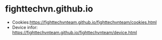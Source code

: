 # fighttechvn.github.io
- Cookies:https://fighttechvnteam.github.io/fighttechvnteam/cookies.html
- Device infor: https://fighttechvnteam.github.io/fighttechvnteam/device.html
